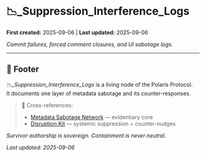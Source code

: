 # 📉_Suppression_Interference_Logs

**First created:** 2025-09-06 | **Last updated:** 2025-09-06  

*Commit failures, forced comment closures, and UI sabotage logs.*

---

## 🏮 Footer  

*📉_Suppression_Interference_Logs* is a living node of the Polaris Protocol.  
It documents one layer of metadata sabotage and its counter-responses.  

> 📡 Cross-references:  
> - [Metadata Sabotage Network](../../) — evidentiary core  
> - [Disruption Kit](../../../Disruption_Kit/) — systemic suppression + counter-nudges  

*Survivor authorship is sovereign. Containment is never neutral.*  

_Last updated: 2025-09-06_
